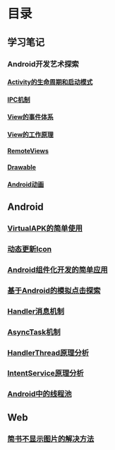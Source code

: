 # 目录

## 学习笔记

### Android开发艺术探索

#### [Activity的生命周期和启动模式](学习笔记/Android开发艺术探索/Activity的生命周期和启动模式.md)

#### [IPC机制](学习笔记/Android开发艺术探索/IPC机制.md)

#### [View的事件体系](学习笔记/Android开发艺术探索/View的事件体系.md)

#### [View的工作原理](学习笔记/Android开发艺术探索/View的工作原理.md)

#### [RemoteViews](学习笔记/Android开发艺术探索/RemoteViews.md)

#### [Drawable](学习笔记/Android开发艺术探索/Drawable.md)

#### [Android动画](学习笔记/Android开发艺术探索/Android动画.md)

## Android

### [VirtualAPK的简单使用](Android/VirtualAPK的简单使用.md)

### [动态更新Icon](Android/动态更新Icon.md)

### [Android组件化开发的简单应用](Android/Android组件化开发的简单应用.md)

### [基于Android的模拟点击探索](Android/基于Android的模拟点击探索.md)

### [Handler消息机制](Android/Handler消息机制.md)

### [AsyncTask机制](Android/AsyncTask机制.md)

### [HandlerThread原理分析](Android/HandlerThread原理分析.md)

### [IntentService原理分析](Android/IntentService原理分析.md)

### [Android中的线程池](Android/Android中的线程池.md)

## Web

### [简书不显示图片的解决方法](Web/简书不显示图片的解决方法.md)